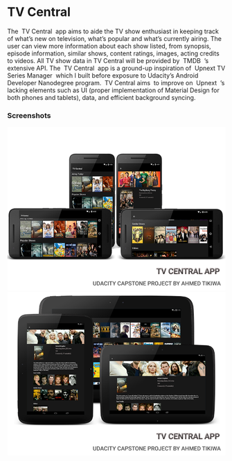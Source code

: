 # TV Central

The ​ TV Central ​ app aims to aide the TV show enthusiast in keeping track of what’s new on
television, what’s popular and what’s currently airing. The user can view more information about
each show listed, from synopsis, episode information, similar shows, content ratings, images,
acting credits to videos. All TV show data in TV Central will be provided by ​ TMDB ​ ’s extensive
API. The ​ TV Central ​ app is a ground-up inspiration of ​ Upnext TV Series Manager ​ which I built
before exposure to Udacity’s Android Developer Nanodegree program. ​ TV Central aims ​ to
improve on ​ Upnext ​ ’s lacking elements such as UI (proper implementation of Material Design for
both phones and tablets), data, and efficient background syncing.

### Screenshots
![device promo](https://github.com/akitikkx/Capstone-Project/blob/develop/screenshots/tvcentral_device_promo_800x600.png "TV Central promo")
![device promo](https://github.com/akitikkx/Capstone-Project/blob/develop/screenshots/tvcentral_tablet_promo_800x600.png "TV Central promo")